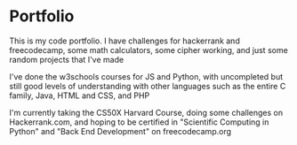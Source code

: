 # Portfolio
This is my code portfolio. I have challenges for hackerrank and freecodecamp, some math calculators, some cipher working, and just some random projects that I've made

I've done the w3schools courses for JS and Python, with uncompleted but still good levels of understanding with other languages such as the entire C family, Java, HTML and CSS, and PHP

I'm currently taking the CS50X Harvard Course, doing some challenges on Hackerrank.com, and hoping to be certified in "Scientific Computing in Python" and "Back End Development" on freecodecamp.org
